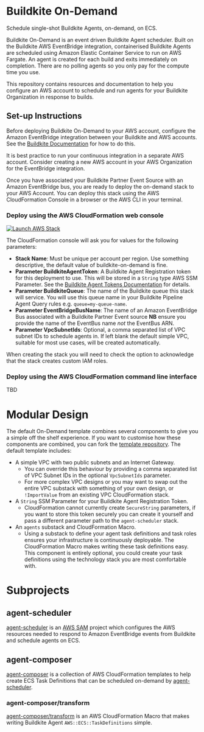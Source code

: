 # Buildkite On-Demand

Schedule single-shot Buildkite Agents, on-demand, on ECS.

Buildkite On-Demand is an event driven Buildkite Agent scheduler. Built on the
Buildkite AWS EventBridge integration, containerised Buildkite Agents are
scheduled using Amazon Elastic Container Service to run on AWS Fargate. An agent
is created for each build and exits immediately on completion. There are no
polling agents so you only pay for the compute time you use.

This repository contains resources and documentation to help you configure an
AWS account to schedule and run agents for your Buildkite Organization in
response to builds.

## Set-up Instructions

Before deploying Buildkite On-Demand to your AWS account, configure the Amazon
EventBridge integration between your Buildkite and AWS accounts. See the
[Buildkite Documentation](https://buildkite.com/docs/integrations/amazon-eventbridge)
for how to do this.

It is best practice to run your continuous integration in a separate AWS
account. Consider creating a new AWS account in your AWS Organization for the
EventBridge integration.

Once you have associated your Buildkite Partner Event Source with an Amazon
EventBridge bus, you are ready to deploy the on-demand stack to your AWS
Account. You can deploy this stack using the AWS CloudFormation Console in a
browser or the AWS CLI in your terminal.

### Deploy using the AWS CloudFormation web console

[![Launch AWS Stack](https://cdn.rawgit.com/buildkite/cloudformation-launch-stack-button-svg/master/launch-stack.svg)](https://console.aws.amazon.com/cloudformation/home#/stacks/new?stackName=buildkite-on-demand&templateURL=https://buildkite-on-demand-us-east-1.s3.amazonaws.com/on-demand/latest/template.yml)

The CloudFormation console will ask you for values for the following parameters:

* **Stack Name**: Must be unique per account per region. Use something
descriptive, the default value of buildkite-on-demand is fine.
* **Parameter BuildkiteAgentToken**: A Buildkite Agent Registration token for
this deployment to use. This will be stored in a `String` type AWS SSM
Parameter. See the
[Buildkite Agent Tokens Documentation](https://buildkite.com/docs/agent/v3/tokens)
for details.
* **Parameter BuildkiteQueue**: The name of the Buildkite queue this stack will
service. You will use this queue name in your Buildkite Pipeline Agent Query
rules e.g. `queue=my-queue-name`.
* **Parameter EventBridgeBusName**: The name of an Amazon EventBridge Bus
associated with a Buildkite Partner Event source **NB** ensure you provide the
name of the EventBus name _not_ the EventBus ARN.
* **Parameter VpcSubnetIds**: Optional, a comma separated list of VPC subnet IDs
to schedule agents in. If left blank the default simple VPC, suitable for most
use cases, will be created automatically.

When creating the stack you will need to check the option to acknowledge that
the stack creates custom IAM roles.

### Deploy using the AWS CloudFormation command line interface

TBD

# Modular Design

The default On-Demand template combines several components to give you a simple
off the shelf experience. If you want to customise how these components are
combined, you can fork the [template repository](https://github.com/keithduncan/buildkite-on-demand-template). The default template includes:

- A simple VPC with two public subnets and an Internet Gateway.
	- You can override this behaviour by providing a comma separated list of
	VPC Subnet IDs in the optional `VpcSubnetIds` parameter.
	- For more complex VPC designs or you may want to swap out the entire VPC
	substack with something of your own design, or `!ImportValue` from an
	existing VPC CloudFormation stack.
- A `String` SSM Parameter for your Buildkite Agent Registration Token.
	- CloudFormation cannot currently create `SecureString` parameters, if you
	want to store this token securely you can create it yourself and pass a
	different parameter path to the `agent-scheduler` stack.
- An `agents` substack and CloudFormation Macro.
	- Using a substack to define your agent task definitions and task roles
	ensures your infrastructure is continuously deployable. The CloudFormation
	Macro makes writing these task definitions easy. This component is
	entirely optional, you could create your task definitions using the
	technology stack you are most comfortable with.

# Subprojects

## agent-scheduler

[agent-scheduler](agent-scheduler) is an [AWS SAM](https://aws.amazon.com/serverless/sam/)
project which configures the AWS resources needed to respond to Amazon
EventBridge events from Buildkite and schedule agents on ECS.

## agent-composer

[agent-composer](agent-composer) is a collection of AWS CloudFormation templates
to help create ECS Task Definitions that can be scheduled on-demand by
[agent-scheduler](#agent-scheduler).

### agent-composer/transform

[agent-composer/transform](agent-composer/transform) is an AWS CloudFormation
Macro that makes writing Buildkite Agent `AWS::ECS::TaskDefinitions` simple.
